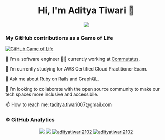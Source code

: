 <h1 align='center'>Hi, I'm Aditya Tiwari 👋</h1>
<p align='center'>
  <img src='https://komarev.com/ghpvc/?username=AdityaTiwari2102'>
</p>

### My GitHub contributions as a Game of Life

[![GitHub Game of Life](https://github4life.herokuapp.com/AdityaTiwari2102.gif)](https://github4life.herokuapp.com/AdityaTiwari2102)

🔭 I'm a software engineer 👨‍💻 currently working at [Commutatus](https://www.commutatus.com/).

🌱 I’m currently studying for AWS Certified Cloud Practitioner Exam.

💬 Ask me about Ruby on Rails and GraphQL.

👯 I’m looking to collaborate with the open source community to make our tech spaces more inclusive and accessibile.

📫 How to reach me: taditya.tiwari007@gmail.com

### ⚙️ GitHub Analytics

<p align="center">
  <a href="https://github.com/AdityaTiwari2102">
    <img src='https://github-readme-stats.vercel.app/api?username=AdityaTiwari2102&count_private=true&include_all_commits=true&show_icons=true&theme=dark&locale=en'/>
    <img src='https://github-readme-stats-eight-theta.vercel.app/api/top-langs/?username=AdityaTiwari2102&theme=dark&layout=compact&locale=en'/>
    <img src="https://github-readme-streak-stats.herokuapp.com/?user=adityatiwari2102&theme=dark" alt="adityatiwari2102" />
    <img src='https://github-profile-trophy.vercel.app/?username=AdityaTiwari2102&theme=juicyfresh' alt="adityatiwari2102" />
  </a>
</p>
